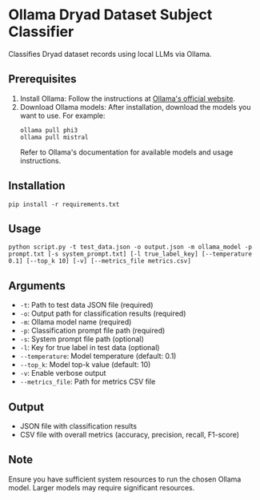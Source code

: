 # Ollama Dryad Dataset Subject Classifier

Classifies Dryad dataset records using local LLMs via Ollama.

## Prerequisites

1. Install Ollama: Follow the instructions at [Ollama's official website](https://ollama.ai/download).
2. Download Ollama models: After installation, download the models you want to use. For example:
   ```
   ollama pull phi3
   ollama pull mistral
   ```
   Refer to Ollama's documentation for available models and usage instructions.

## Installation
   ```
   pip install -r requirements.txt
   ```

## Usage

```
python script.py -t test_data.json -o output.json -m ollama_model -p prompt.txt [-s system_prompt.txt] [-l true_label_key] [--temperature 0.1] [--top_k 10] [-v] [--metrics_file metrics.csv]
```

## Arguments

- `-t`: Path to test data JSON file (required)
- `-o`: Output path for classification results (required)
- `-m`: Ollama model name (required)
- `-p`: Classification prompt file path (required)
- `-s`: System prompt file path (optional)
- `-l`: Key for true label in test data (optional)
- `--temperature`: Model temperature (default: 0.1)
- `--top_k`: Model top-k value (default: 10)
- `-v`: Enable verbose output
- `--metrics_file`: Path for metrics CSV file

## Output

- JSON file with classification results
- CSV file with overall metrics (accuracy, precision, recall, F1-score)

## Note

Ensure you have sufficient system resources to run the chosen Ollama model. Larger models may require significant resources.